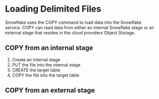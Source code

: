 # Loading Delimited Files

Snowflake uses the COPY command to load data into the Snowflake service.  COPY can read data from either an internal Snowflake stage or an external stage that resides in the cloud providers Object Storage.

## COPY from an internal stage

1.  Create an internal stage
2.  PUT the file into the internal stage
3.  CREATE the target table
4.  COPY the file into the target table

## COPY from an external stage


